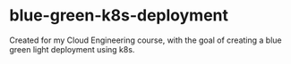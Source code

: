 # blue-green-k8s-deployment
Created for my Cloud Engineering course, with the goal of creating a blue green light deployment using k8s.
